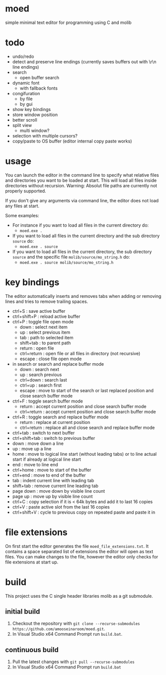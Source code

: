 # moed
simple minimal text editor for programming using C and molib

# todo

- undo/redo
- detect and preserve line endings (currently saves buffers out with \r\n line endings)
- search
  - open buffer search
- dynamic font
  - with fallback fonts
- congifuration
  - by file
  - by gui
- show key bindings
- store window position
- better scroll
- split view
  - multi window?
- selection with multiple cursors?
- copy/paste to OS buffer (editor internal copy paste works)

# usage

You can launch the editor in the command line to specify what relative files and directories you want to be loaded at start.
This will load all files inside directories without recursion.
Warning: Absolut file paths are currently not properly supported.

If you don't give any arguments via command line, the editor does not load any files at start.

Some examples:
- For instance if you want to load all files in the current directory do:
    - `moed.exe .`
- If you want to load all files in the current directory and the sub directory `source` do:
    - `moed.exe . source`
- If you want to load all files in the current directory, the sub directory `source` and the specific file `molib/source/mo_string.h` do:
    - `moed.exe . source molib/source/mo_string.h`

# key bindings

The editor automatically inserts and removes tabs when adding or removing lines and tries to remove trailing spaces.

- ctrl+S : save active buffer
- ctrl+shift+P : reload active buffer
- ctrl+P : toggle file open mode
  - down : select next item
  - up : select previous item
  - tab : path to selected item
  - shift+tab : to parent path
  - return : open file
  - ctrl+return : open file or all files in directory (not recursive)
  - escape : close file open mode
- in search or search and replace buffer mode
  - down : search next
  - up : search previous
  - ctrl+down : search last
  - ctrl+up : search first
  - escape : move to start of the search or last replaced position and close search buffer mode
- ctrl+F : toggle search buffer mode
  - return : accept current position and close search buffer mode
  - ctrl+return : accept current position and close search buffer mode
- ctrl+R : toggle search and replace buffer mode
  - return : replace at current position
  - ctrl+return : replace all and close search and replace buffer mode
- ctrl+tab : switch to next buffer
- ctrl+shift+tab : switch to previous buffer
- down : move down a line
- up : move up a line
- home : move to logical line start (without leading tabs) or to line actual start if already at logical line start
- end : move to line end
- ctrl+home : move to start of the buffer
- ctrl+end : move to end of the buffer
- tab : indent current line with leading tab
- shift+tab : remove current line leading tab
- page down : move down by visible line count
- page up : move up by visible line count
- ctrl+C : copy selection if it is < 64k bytes and add it to last 16 copies
- ctrl+V : paste active slot from the last 16 copies
- ctrl+shift+V : cycle to previous copy on repeated paste and paste it in

# file extensions

On first start the editor generates the file `moed_file_extensions.txt`.
It contains a space separated list of extensions the editor will open as text files.
You can make changes to the file, however the editor only checks for file extensions at start up.

# build

This project uses the C single header libraries molib as a git submodule.

## initial build

1. Checkout the repository with `git clone --recurse-submodules https://github.com/amooseinaroom/moed.git`.
2. In Visual Studio x64 Command Prompt run `build.bat`.

## continuous build

1. Pull the latest changes with `git pull --recurse-submodules`
2. In Visual Studio x64 Command Prompt run `build.bat`
